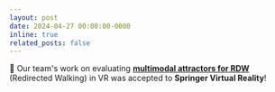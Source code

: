 ```yaml
---
layout: post
date: 2024-04-27 00:00:00-0000
inline: true
related_posts: false
---
```


🎉 Our team's work on evaluating **[multimodal attractors for RDW](https://link.springer.com/10.1007/s10055-024-00997-y)** (Redirected Walking) in VR was accepted to **Springer Virtual Reality**!
